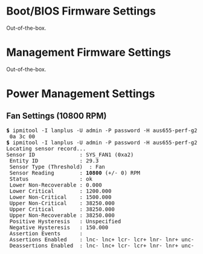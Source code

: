 # Boot/BIOS Firmware Settings

Out-of-the-box.

# Management Firmware Settings
  
Out-of-the-box.

# Power Management Settings

## Fan Settings (10800 RPM)

<pre>
<b>&dollar;</b> ipmitool -I lanplus -U admin -P password -H aus655-perf-g292-3-bmc.qualcomm.com raw 0x2e 0x10 0x0a 0x3c 0 64 1 <b>150</b> 0xFF
 0a 3c 00
<b>&dollar;</b> ipmitool -I lanplus -U admin -P password -H aus655-perf-g292-3-bmc.qualcomm.com sensor get SYS_FAN1
Locating sensor record...
Sensor ID              : SYS_FAN1 (0xa2)
 Entity ID             : 29.3
 Sensor Type (Threshold)  : Fan
 Sensor Reading        : <b>10800</b> (+/- 0) RPM
 Status                : ok
 Lower Non-Recoverable : 0.000
 Lower Critical        : 1200.000
 Lower Non-Critical    : 1500.000
 Upper Non-Critical    : 38250.000
 Upper Critical        : 38250.000
 Upper Non-Recoverable : 38250.000
 Positive Hysteresis   : Unspecified
 Negative Hysteresis   : 150.000
 Assertion Events      :
 Assertions Enabled    : lnc- lnc+ lcr- lcr+ lnr- lnr+ unc- unc+ ucr- ucr+ unr- unr+
 Deassertions Enabled  : lnc- lnc+ lcr- lcr+ lnr- lnr+ unc- unc+ ucr- ucr+ unr- unr+
</pre>
